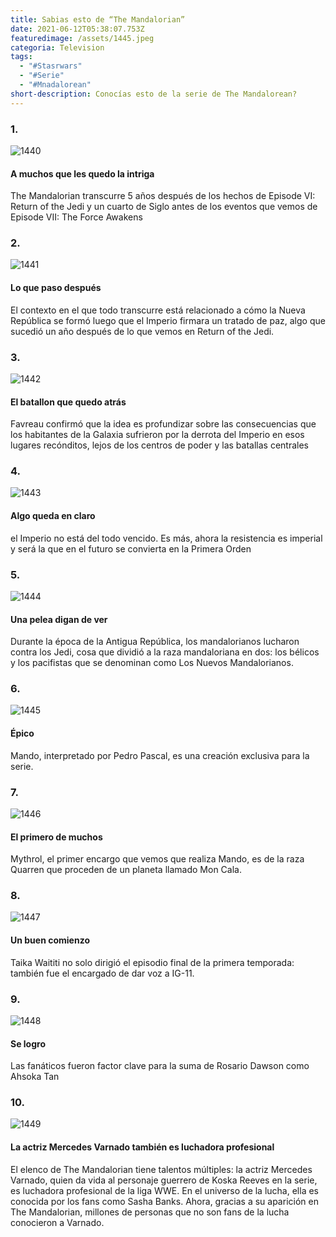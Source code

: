 ```yaml
---
title: Sabias esto de “The Mandalorian”
date: 2021-06-12T05:38:07.753Z
featuredimage: /assets/1445.jpeg
categoria: Television
tags:
  - "#Stasrwars"
  - "#Serie"
  - "#Mnadalorean"
short-description: Conocías esto de la serie de The Mandalorean?
---
```

### 1.

![1440](/assets/1440.jpg "1440")

#### A muchos que les quedo la intriga 

The Mandalorian transcurre 5 años después de los hechos de Episode VI: Return of the Jedi y un cuarto de Siglo antes de los eventos que vemos de Episode VII: The Force Awakens

### 2.

![1441](/assets/1442.jpg "1441")

#### Lo que paso después 

El contexto en el que todo transcurre está relacionado a cómo la Nueva República se formó luego que el Imperio firmara un tratado de paz, algo que sucedió un año después de lo que vemos en Return of the Jedi.

### 3.

![1442](/assets/1441.jpg "1442")

#### El batallon que quedo atrás

Favreau confirmó que la idea es profundizar sobre las consecuencias que los habitantes de la Galaxia sufrieron por la derrota del Imperio en esos lugares recónditos, lejos de los centros de poder y las batallas centrales

### 4.

![1443](/assets/1443.jpg "1443")

#### Algo queda en claro

 el Imperio no está del todo vencido. Es más, ahora la resistencia es imperial y será la que en el futuro se convierta en la Primera Orden

### 5.

![1444](/assets/1444.jpg "1444")

#### Una pelea digan de ver 

Durante la época de la Antigua República, los mandalorianos lucharon contra los Jedi, cosa que dividió a la raza mandaloriana en dos: los bélicos y los pacifistas que se denominan como Los Nuevos Mandalorianos.

### 6.

![1445](/assets/1445.jpeg "1445")

#### Épico 

Mando, interpretado por Pedro Pascal, es una creación exclusiva para la serie.

### 7.

![1446](/assets/1446.jpg "1446")

#### El primero de muchos 

Mythrol, el primer encargo que vemos que realiza Mando, es de la raza Quarren que proceden de un planeta llamado Mon Cala.

### 8.

![1447](/assets/1447.png "1477")

#### Un buen comienzo 

Taika Waititi no solo dirigió el episodio final de la primera temporada: también fue el encargado de dar voz a IG-11.

### 9.

![1448](/assets/1448.jpg "1448")

#### Se logro 

Las fanáticos fueron factor clave para la suma de Rosario Dawson como Ahsoka Tan

### 10.

![1449](/assets/1449.jpg "1449")

#### La actriz Mercedes Varnado también es luchadora profesional 


El elenco de The Mandalorian tiene talentos múltiples: la actriz Mercedes Varnado, quien da vida al personaje guerrero de Koska Reeves en la serie, es luchadora profesional de la liga WWE. En el universo de la lucha, ella es conocida por los fans como Sasha Banks. Ahora, gracias a su aparición en The Mandalorian, millones de personas que no son fans de la lucha conocieron a Varnado.